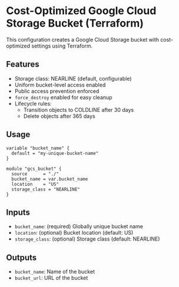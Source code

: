 # Cost-Optimized Google Cloud Storage Bucket (Terraform)

This configuration creates a Google Cloud Storage bucket with cost-optimized settings using Terraform.

## Features
- Storage class: NEARLINE (default, configurable)
- Uniform bucket-level access enabled
- Public access prevention enforced
- `force_destroy` enabled for easy cleanup
- Lifecycle rules:
  - Transition objects to COLDLINE after 30 days
  - Delete objects after 365 days

## Usage

```
variable "bucket_name" {
  default = "my-unique-bucket-name"
}

module "gcs_bucket" {
  source      = "./"
  bucket_name = var.bucket_name
  location    = "US"
  storage_class = "NEARLINE"
}
```

## Inputs
- `bucket_name`: (required) Globally unique bucket name
- `location`: (optional) Bucket location (default: US)
- `storage_class`: (optional) Storage class (default: NEARLINE)

## Outputs
- `bucket_name`: Name of the bucket
- `bucket_url`: URL of the bucket
